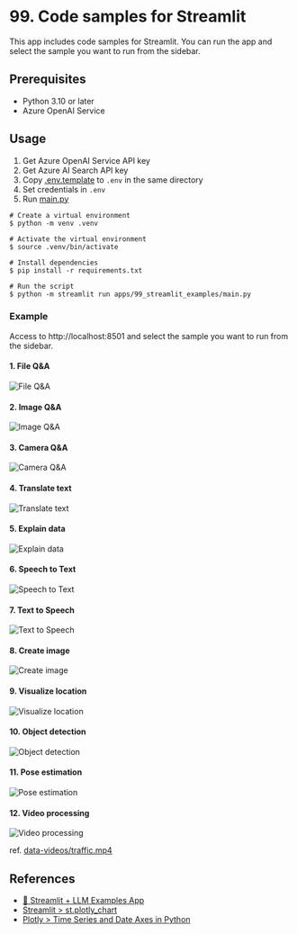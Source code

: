 # 99. Code samples for Streamlit

This app includes code samples for Streamlit. You can run the app and select the sample you want to run from the sidebar.

## Prerequisites

- Python 3.10 or later
- Azure OpenAI Service

## Usage

1. Get Azure OpenAI Service API key
1. Get Azure AI Search API key
1. Copy [.env.template](../../.env.template) to `.env` in the same directory
1. Set credentials in `.env`
1. Run [main.py](./main.py)

```shell
# Create a virtual environment
$ python -m venv .venv

# Activate the virtual environment
$ source .venv/bin/activate

# Install dependencies
$ pip install -r requirements.txt

# Run the script
$ python -m streamlit run apps/99_streamlit_examples/main.py
```

### Example

Access to http://localhost:8501 and select the sample you want to run from the sidebar.

#### 1. File Q&A

![File Q&A](../images/99_streamlit_examples.fileqa.png)

#### 2. Image Q&A

![Image Q&A](../images/99_streamlit_examples.imageqa.png)

#### 3. Camera Q&A

![Camera Q&A](../images/99_streamlit_examples.cameraqa.png)

#### 4. Translate text

![Translate text](../images/99_streamlit_examples.translate.png)

#### 5. Explain data

![Explain data](../images/99_streamlit_examples.explaindata.png)

#### 6. Speech to Text

![Speech to Text](../images/99_streamlit_examples.stt.png)

#### 7. Text to Speech

![Text to Speech](../images/99_streamlit_examples.tts.png)

#### 8. Create image

![Create image](../images/99_streamlit_examples.createimage.png)

#### 9. Visualize location

![Visualize location](../images/99_streamlit_examples.map.png)

#### 10. Object detection

![Object detection](../images/99_streamlit_examples.objectdetection.png)

#### 11. Pose estimation

![Pose estimation](../images/99_streamlit_examples.poseestimation.png)

#### 12. Video processing

![Video processing](../images/99_streamlit_examples.videoprocessing.png)

ref. [data-videos/traffic.mp4](https://github.com/OlafenwaMoses/ImageAI/blob/master/data-videos/traffic.mp4)

## References

- [🎈 Streamlit + LLM Examples App](https://github.com/streamlit/llm-examples)
- [Streamlit > st.plotly_chart](https://docs.streamlit.io/develop/api-reference/charts/st.plotly_chart)
- [Plotly > Time Series and Date Axes in Python](https://plotly.com/python/time-series/)
